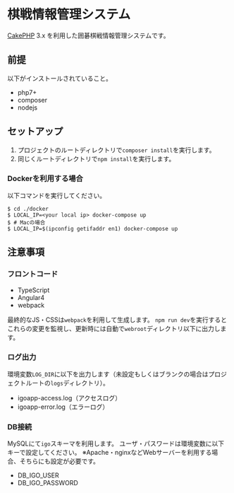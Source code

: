 # 棋戦情報管理システム

[CakePHP](http://cakephp.org) 3.x を利用した囲碁棋戦情報管理システムです。

## 前提
以下がインストールされていること。

- php7+
- composer
- nodejs

## セットアップ

1. プロジェクトのルートディレクトリで`composer install`を実行します。
2. 同じくルートディレクトリで`npm install`を実行します。

### Dockerを利用する場合

以下コマンドを実行してください。

```
$ cd ./docker
$ LOCAL_IP=<your local ip> docker-compose up
$ # Macの場合
$ LOCAL_IP=$(ipconfig getifaddr en1) docker-compose up
```

## 注意事項

### フロントコード

- TypeScript
- Angular4
- webpack

最終的なJS・CSSは`webpack`を利用して生成します。
`npm run dev`を実行するとこれらの変更を監視し、更新時には自動で`webroot`ディレクトリ以下に出力します。

### ログ出力

環境変数`LOG_DIR`に以下を出力します（未設定もしくはブランクの場合はプロジェクトルートの`logs`ディレクトリ）。

- igoapp-access.log（アクセスログ）
- igoapp-error.log（エラーログ）

### DB接続

MySQLにて`igo`スキーマを利用します。
ユーザ・パスワードは環境変数に以下キーで設定してください。
※Apache・nginxなどWebサーバーを利用する場合、そちらにも設定が必要です。

- DB_IGO_USER
- DB_IGO_PASSWORD
